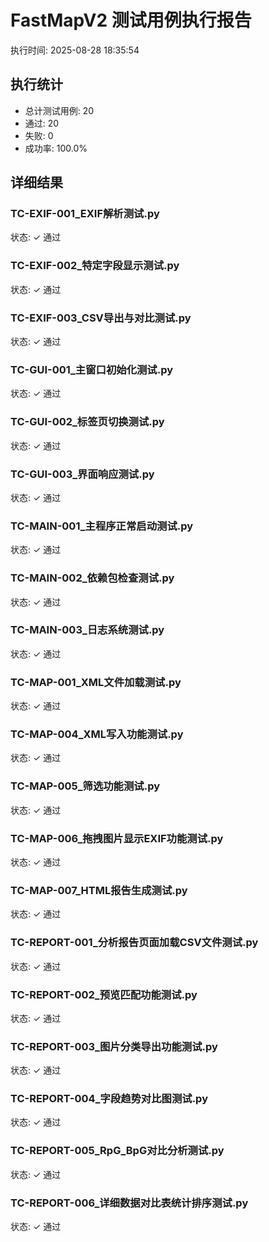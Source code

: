 # FastMapV2 测试用例执行报告

执行时间: 2025-08-28 18:35:54

## 执行统计
- 总计测试用例: 20
- 通过: 20
- 失败: 0
- 成功率: 100.0%

## 详细结果

### TC-EXIF-001_EXIF解析测试.py
状态: ✓ 通过

### TC-EXIF-002_特定字段显示测试.py
状态: ✓ 通过

### TC-EXIF-003_CSV导出与对比测试.py
状态: ✓ 通过

### TC-GUI-001_主窗口初始化测试.py
状态: ✓ 通过

### TC-GUI-002_标签页切换测试.py
状态: ✓ 通过

### TC-GUI-003_界面响应测试.py
状态: ✓ 通过

### TC-MAIN-001_主程序正常启动测试.py
状态: ✓ 通过

### TC-MAIN-002_依赖包检查测试.py
状态: ✓ 通过

### TC-MAIN-003_日志系统测试.py
状态: ✓ 通过

### TC-MAP-001_XML文件加载测试.py
状态: ✓ 通过

### TC-MAP-004_XML写入功能测试.py
状态: ✓ 通过

### TC-MAP-005_筛选功能测试.py
状态: ✓ 通过

### TC-MAP-006_拖拽图片显示EXIF功能测试.py
状态: ✓ 通过

### TC-MAP-007_HTML报告生成测试.py
状态: ✓ 通过

### TC-REPORT-001_分析报告页面加载CSV文件测试.py
状态: ✓ 通过

### TC-REPORT-002_预览匹配功能测试.py
状态: ✓ 通过

### TC-REPORT-003_图片分类导出功能测试.py
状态: ✓ 通过

### TC-REPORT-004_字段趋势对比图测试.py
状态: ✓ 通过

### TC-REPORT-005_RpG_BpG对比分析测试.py
状态: ✓ 通过

### TC-REPORT-006_详细数据对比表统计排序测试.py
状态: ✓ 通过
